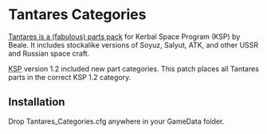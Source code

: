 # Tantares Categories

[Tantares is a (fabulous) parts pack](http://forum.kerbalspaceprogram.com/index.php?/topic/73686-122-tantareslv-stockalike-n1-and-more-1018122016n1/) for Kerbal Space Program (KSP) by Beale. It includes stockalike versions of Soyuz, Salyut, ATK, and other USSR and Russian space craft.

<abbr title="Kerbal Space Program">KSP</abbr> version 1.2 included new part categories. This patch places all Tantares parts in the correct KSP 1.2 category.

## Installation

Drop Tantares_Categories.cfg anywhere in your GameData folder.
